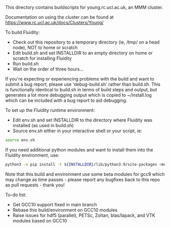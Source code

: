 This directory contains buildscripts for young.rc.ucl.ac.uk, an MMM cluster.

Documentation on using the cluster can be found at https://www.rc.ucl.ac.uk/docs/Clusters/Young/

To build Fluidity:

* Check out this repository to a temporary directory (ie, /tmp/<yourusername> on a head node), NOT to home or scratch
* Edit build.sh and set INSTALLDIR to an empty directory on home or scratch for installing Fluidity
* Run build.sh
* Wait on the order of three hours...

If you're expecting or experiencing problems with the build and want to submit a bug report, please use 'debug-build.sh'
rather than build.sh. This is functionally identical to build.sh in terms of build steps and output, but generates a lot
more debugging output which is copied to ~/install.log which can be included with a bug report to aid debugging.

To set up the Fluidity runtime environment:

* Edit env.sh and set INSTALLDIR to the directory where Fluidity was installed (as used in build.sh)
* Source env.sh either in your interactive shell or your script, ie:

```bash
source env.sh
```

If you need additional python modules and want to install them into the Fluidity environment, use:

```bash
python3 -m pip install -t ${INSTALLDIR}/lib/python3.9/site-packages <module>
```

Note that this build and environment use some beta modules for gcc9 which may change as time passes - please report
any bugfixes back to this repo as pull requests - thank you!

To-do list:

* Get GCC10 support fixed in main branch
* Rebase this build/environment on GCC10 modules
* Raise issues for hdf5 (parallel), PETSc, Zoltan, blas/lapack, and VTK modules based on GCC10
